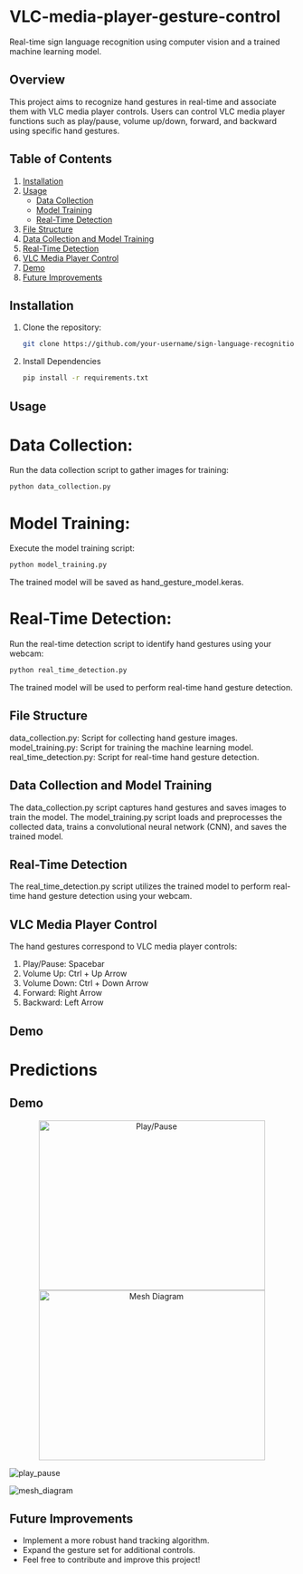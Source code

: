 # VLC-media-player-gesture-control

Real-time sign language recognition using computer vision and a trained machine learning model.

## Overview

This project aims to recognize hand gestures in real-time and associate them with VLC media player controls. Users can control VLC media player functions such as play/pause, volume up/down, forward, and backward using specific hand gestures.

## Table of Contents

1. [Installation](#installation)
2. [Usage](#usage)
   - [Data Collection](#data-collection)
   - [Model Training](#model-training)
   - [Real-Time Detection](#real-time-detection)
3. [File Structure](#file-structure)
4. [Data Collection and Model Training](#data-collection-and-model-training)
5. [Real-Time Detection](#real-time-detection)
6. [VLC Media Player Control](#vlc-media-player-control)
7. [Demo](#demo)
8. [Future Improvements](#future-improvements)

## Installation

1. Clone the repository:

   ```bash
   git clone https://github.com/your-username/sign-language-recognition.git

2. Install Dependencies

   ```bash
   pip install -r requirements.txt

## Usage 

# Data Collection:

Run the data collection script to gather images for training:

   ```bash
   python data_collection.py
   ```

# Model Training:

Execute the model training script:
   ```bash
   python model_training.py
   ```
The trained model will be saved as hand_gesture_model.keras.

# Real-Time Detection:

Run the real-time detection script to identify hand gestures using your webcam:
   ```bash
   python real_time_detection.py
   ```
   
The trained model will be used to perform real-time hand gesture detection.

## File Structure
data_collection.py: Script for collecting hand gesture images.
model_training.py: Script for training the machine learning model.
real_time_detection.py: Script for real-time hand gesture detection.

## Data Collection and Model Training
The data_collection.py script captures hand gestures and saves images to train the model. The model_training.py script loads and preprocesses the collected data, trains a convolutional neural network (CNN), and saves the trained model.

## Real-Time Detection
The real_time_detection.py script utilizes the trained model to perform real-time hand gesture detection using your webcam.

## VLC Media Player Control
The hand gestures correspond to VLC media player controls:

1. Play/Pause: Spacebar
2. Volume Up: Ctrl + Up Arrow
3. Volume Down: Ctrl + Down Arrow
4. Forward: Right Arrow
5. Backward: Left Arrow


## Demo

# Predictions

## Demo

<div align="center">
  <img src="https://github.com/paramsureliya/VLC-media-player-gesture-control/blob/main/assets/148708744/c2233e79-2018-4b19-9bef-7860b8fd6295.png](https://github.com/paramsureliya/VLC-media-player-gesture-control/blob/main/play_pause.png" alt="Play/Pause" width="400" height="300">
  <img src="https://github.com/paramsureliya/VLC-media-player-gesture-control/blob/main/assets/148708744/d3cd58f0-640e-4121-8b79-71db1f400814.png" alt="Mesh Diagram" width="400" height="300">
</div>


![play_pause](https://github.com/paramsureliya/VLC-media-player-gesture-control/assets/148708744/c2233e79-2018-4b19-9bef-7860b8fd6295)


![mesh_diagram](https://github.com/paramsureliya/VLC-media-player-gesture-control/assets/148708744/d3cd58f0-640e-4121-8b79-71db1f400814)

## Future Improvements

- Implement a more robust hand tracking algorithm.
- Expand the gesture set for additional controls.
- Feel free to contribute and improve this project!







